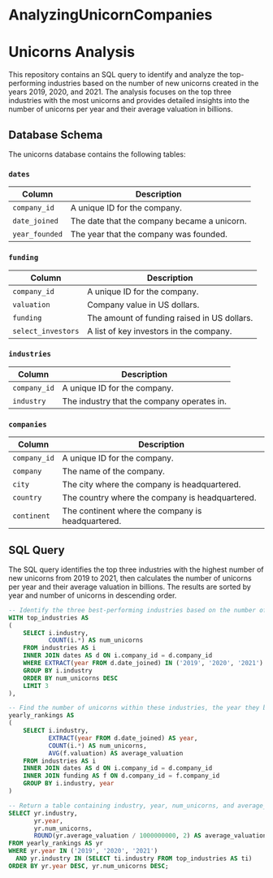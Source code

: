 # AnalyzingUnicornCompanies
# Unicorns Analysis

This repository contains an SQL query to identify and analyze the top-performing industries based on the number of new unicorns created in the years 2019, 2020, and 2021. The analysis focuses on the top three industries with the most unicorns and provides detailed insights into the number of unicorns per year and their average valuation in billions.

## Database Schema

The unicorns database contains the following tables:

### `dates`
| Column        | Description                             |
| ------------- | --------------------------------------- |
| `company_id`  | A unique ID for the company.            |
| `date_joined` | The date that the company became a unicorn. |
| `year_founded`| The year that the company was founded.  |

### `funding`
| Column            | Description                                 |
| ----------------- | ------------------------------------------- |
| `company_id`      | A unique ID for the company.                |
| `valuation`       | Company value in US dollars.                |
| `funding`         | The amount of funding raised in US dollars. |
| `select_investors`| A list of key investors in the company.     |

### `industries`
| Column       | Description                           |
| ------------ | ------------------------------------- |
| `company_id` | A unique ID for the company.          |
| `industry`   | The industry that the company operates in. |

### `companies`
| Column       | Description                             |
| ------------ | --------------------------------------- |
| `company_id` | A unique ID for the company.            |
| `company`    | The name of the company.                |
| `city`       | The city where the company is headquartered. |
| `country`    | The country where the company is headquartered. |
| `continent`  | The continent where the company is headquartered. |

## SQL Query

The SQL query identifies the top three industries with the highest number of new unicorns from 2019 to 2021, then calculates the number of unicorns per year and their average valuation in billions. The results are sorted by year and number of unicorns in descending order.

```sql
-- Identify the three best-performing industries based on the number of new unicorns created in 2019, 2020, and 2021 combined.
WITH top_industries AS
(
    SELECT i.industry, 
           COUNT(i.*) AS num_unicorns
    FROM industries AS i
    INNER JOIN dates AS d ON i.company_id = d.company_id
    WHERE EXTRACT(year FROM d.date_joined) IN ('2019', '2020', '2021')
    GROUP BY i.industry
    ORDER BY num_unicorns DESC
    LIMIT 3
),

-- Find the number of unicorns within these industries, the year they became unicorns, and their average valuation in billions.
yearly_rankings AS 
(
    SELECT i.industry,
           EXTRACT(year FROM d.date_joined) AS year,
           COUNT(i.*) AS num_unicorns,
           AVG(f.valuation) AS average_valuation
    FROM industries AS i
    INNER JOIN dates AS d ON i.company_id = d.company_id
    INNER JOIN funding AS f ON d.company_id = f.company_id
    GROUP BY i.industry, year
)

-- Return a table containing industry, year, num_unicorns, and average_valuation_billions.
SELECT yr.industry,
       yr.year,
       yr.num_unicorns,
       ROUND(yr.average_valuation / 1000000000, 2) AS average_valuation_billions
FROM yearly_rankings AS yr
WHERE yr.year IN ('2019', '2020', '2021')
  AND yr.industry IN (SELECT ti.industry FROM top_industries AS ti)
ORDER BY yr.year DESC, yr.num_unicorns DESC;

